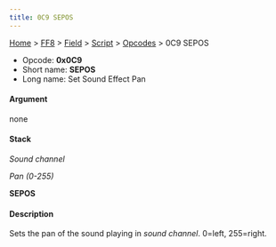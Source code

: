 ```yaml
---
title: 0C9 SEPOS
---
```


[Home](/Main%20Page.md) > [FF8](/FF8.md) > [Field](/FF8/Field.md) > [Script](/FF8/Field/Script.md) > [Opcodes](/FF8/Field/Script/Opcodes.md) > 0C9 SEPOS

-   Opcode: **0x0C9**
-   Short name: **SEPOS**
-   Long name: Set Sound Effect Pan

#### Argument

none

#### Stack

  
*Sound channel*

*Pan (0-255)*

**SEPOS**

#### Description

Sets the pan of the sound playing in *sound channel*. 0=left, 255=right.
